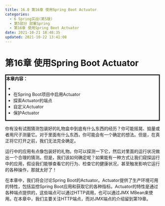 ```yaml
---
title: 16.0 第16章 使用Spring Boot Actuator
categories: 
  - 6 Spring实战(第5版)
  - 第5部分 部署Spring
  - 第16章 使用Spring Boot Actuator
date: 2021-10-21 18:48:35
updated: 2021-10-22 13:41:08
---
```

# 第16章 使用Spring Boot Actuator

<div style="border-style:solid;"><strong>本章内容：</strong><ul><li></li><li>在Spring Boot项目中启用Actuator</li><li>探索Actuator的端点</li><li>自定义Actuator</li><li>保护Actuator</li></ul></div>

你有没有试图猜测包装好的礼物盒中到底有什么东西的经历？你可能摇晃、掂量或者用尺子测量它。对于里面有什么东西，你可能会有一个确定的想法。但是，在真正将它打开之前，我们无法完全确定。

运行中的应用有点像包装好的礼物。你可以探测一下它，然后对里面的运行状况做出一个合理的猜测。但是，我们该如何确定呢？如果能有一种方式让我们窥探运行中的应用，假设我们能够查看它的行为、检查它的健康状况，甚至触发影响它运行的各种操作，那就太好了！

在本章中，我们将会讨论Spring Boot的Actuator。Actuator提供了生产环境可用的特性，包括监控Spring Boot应用和获取它的各种指标。Actuator的特性是通过各种端点提供的，这些端点可以通过HTTP调用，也可以通过JMX MBean来使用。在本章中，我们主要关注HTTP端点，而对JMX端点的介绍留到第19章。
